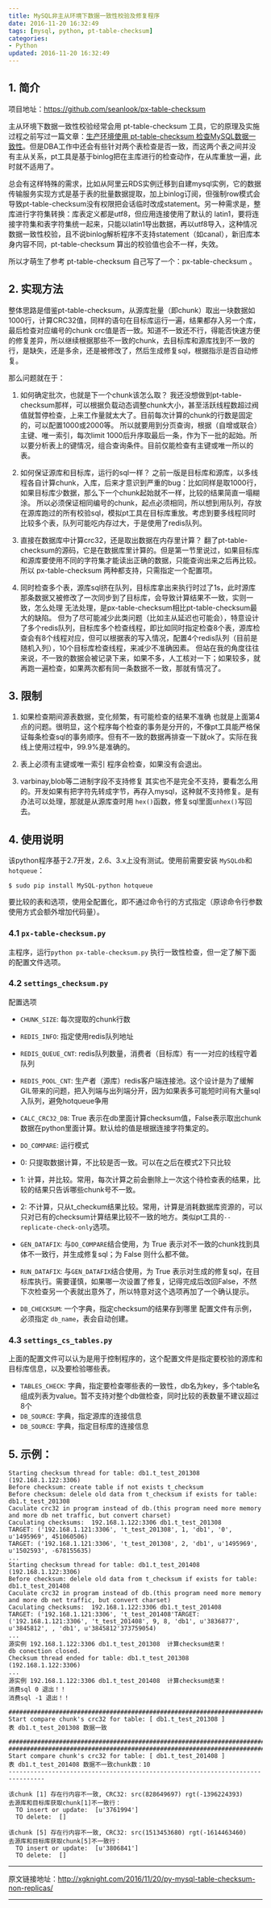 ```yaml
---
title: MySQL非主从环境下数据一致性校验及修复程序
date: 2016-11-20 16:32:49
tags: [mysql, python, pt-table-checksum]
categories:
- Python
updated: 2016-11-20 16:32:49
---
```


## 1. 简介

项目地址：https://github.com/seanlook/px-table-checksum

主从环境下数据一致性校验经常会用 pt-table-checksum 工具，它的原理及实施过程之前写过一篇文章：[生产环境使用 pt-table-checksum 检查MySQL数据一致性](http://xgknight.com/2015/12/29/mysql_replica_pt-table-checksum/)。但是DBA工作中还会有些针对两个表检查是否一致，而这两个表之间并没有主从关系，pt工具是基于binlog把在主库进行的检查动作，在从库重放一遍，此时就不适用了。

总会有这样特殊的需求，比如从阿里云RDS实例迁移到自建mysql实例，它的数据传输服务实现方式是基于表的批量数据提取，加上binlog订阅，但强制row模式会导致pt-table-checksum没有权限把会话临时改成statement。另一种需求是，整库进行字符集转换：库表定义都是utf8，但应用连接使用了默认的 latin1，要将连接字符集和表字符集统一起来，只能以latin1导出数据，再以utf8导入，这种情况数据一致性校验，且不说binlog解析程序不支持statement（如canal），新旧库本身内容不同，pt-table-checksum 算出的校验值也会不一样，失效。

所以才萌生了参考 pt-table-checksum 自己写了一个：px-table-checksum 。

## 2. 实现方法
整体思路是借鉴pt-table-checksum，从源库批量（即chunk）取出一块数据如1000行，计算CRC32值，同样的语句在目标库运行一遍，结果都存入另一个库，最后检查对应编号的chunk crc值是否一致。知道不一致还不行，得能否快速方便的修复差异，所以继续根据那些不一致的chunk，去目标库和源库找到不一致的行，是缺失，还是多余，还是被修改了，然后生成修复sql，根据指示是否自动修复。

那么问题就在于：

1. 如何确定批次，也就是下一个chunk该怎么取？
我还没想做到pt-table-checksum那样，可以根据负载动态调整chunk大小，甚至活跃线程数超过阀值就暂停检查，上来工作量就太大了。目前每次计算的chunk的行数是固定的，可以配置1000或2000等。
所以就要用到分页查询，根据（自增或联合）主键、唯一索引，每次limit 1000后升序取最后一条，作为下一批的起始。所以要分析表上的键情况，组合查询条件。目前仅能检查有主键或唯一所以的表。

2. 如何保证源库和目标库，运行的sql一样？
之前一版是目标库和源库，以多线程各自计算chunk，入库，后来才意识到严重的bug：比如同样是取1000行，如果目标库少数据，那么下一个chunk起始就不一样，比较的结果简直一塌糊涂。
所以必须保证相同编号的chunk，起点必须相同，所以想到用队列，存放在源库跑过的所有校验sql，模拟pt工具在目标库重放。考虑到要多线程同时比较多个表，队列可能吃内存过大，于是使用了redis队列。

3. 直接在数据库中计算crc32，还是取出数据在内存里计算？
翻了pt-table-checksum的源码，它是在数据库里计算的。但是第一节里说过，如果目标库和源库要使用不同的字符集才能读出正确的数据，只能查询出来之后再比较。所以 px-table-checksum 两种都支持，只需指定一个配置项。

4. 同时检查多个表，源库sql挤在队列，目标库拿出来执行时过了1s，此时源库那条数据又被修改了一次同步到了目标库，会导致计算结果不一致，实则一致，怎么处理
无法处理，是px-table-checksum相比pt-table-checksum最大的缺陷。
但为了尽可能减少此类问题（比如主从延迟也可能会），特意设计了多个redis队列，目标库多个检查线程，即比如同时指定检查8个表，源库检查会有8个线程对应，但可以根据表的写入情况，配置4个redis队列（目前是随机入列），10个目标库检查线程，来减少不准确因素。
但站在我的角度往往来说，不一致的数据会被记录下来，如果不多，人工核对一下；如果较多，就再跑一遍检查，如果两次都有同一条数据不一致，那就有情况了。

## 3. 限制
1. 如果检查期间源表数据，变化频繁，有可能检查的结果不准确
也就是上面第4点的问题。很明显，这个程序每个检查的事务是分开的，不像pt工具能严格保证每条检查sql的事务顺序。但有不一致的数据再排查一下就ok了。实际在我线上使用过程中，99.9%是准确的。
<!-- more -->
2. 表上必须有主键或唯一索引
程序会检查，如果没有会退出。

3. varbinay,blob等二进制字段不支持修复
其实也不是完全不支持，要看怎么用的。开发如果有把字符先转成字节，再存入mysql，这种就不支持修复。是有办法可以处理，那就是从源库查时用 `hex()`函数，修复sql里面`unhex()`写回去。

## 4. 使用说明
该python程序基于2.7开发，2.6、3.x上没有测试。使用前需要安装 `MySQLdb`和`hotqueue`：
```
$ sudo pip install MySQL-python hotqueue
```
要比较的表和选项，使用全配置化，即不通过命令行的方式指定（原谅命令行参数使用方式会额外增加代码量）。
### 4.1 `px-table-checksum.py`
主程序，运行`python px-table-checksum.py` 执行一致性检查，但一定了解下面的配置文件选项。

### 4.2 `settings_checksum.py`
配置选项
  - `CHUNK_SIZE`: 每次提取的chunk行数
  - `REDIS_INFO`: 指定使用redis队列地址
  - `REDIS_QUEUE_CNT`: redis队列数量，消费者（目标库）有一一对应的线程守着队列
  - `REDIS_POOL_CNT`: 生产者（源库）redis客户端连接池。这个设计是为了缓解GIL带来的问题，把入列端与出列端分开，因为如果表多可能短时间有大量sql入队列，避免hotqueue争用
  - `CALC_CRC32_DB`: True 表示在db里面计算checksum值，False表示取出chunk数据在python里面计算。默认给的值是根据连接字符集定的。

  - `DO_COMPARE`: 运行模式
   - 0: 只提取数据计算，不比较是否一致。可以在之后在模式2下只比较
   - 1: 计算，并比较。常用，每次计算之前会删除上一次这个待检查表的结果，比较的结果只告诉哪些chunk号不一致。
   - 2: 不计算，只从t_checkum结果比较。常用，计算是消耗数据库资源的，可以只对已有的checksum计算结果比较不一致的地方。类似pt工具的`--replicate-check-only`选项。
  - `GEN_DATAFIX`:
  与`DO_COMPARE`结合使用，为 True 表示对不一致的chunk找到具体不一致行，并生成修复sql；为 False 则什么都不做。
  - `RUN_DATAFIX`:
  与`GEN_DATAFIX`结合使用，为 True 表示对生成的修复sql，在目标库执行。需要谨慎，如果哪一次设置了修复，记得完成后改回False，不然下次检查另一个表就出意外了，所以特意对这个选项再加了一个确认提示。

  - `DB_CHECKSUM`: 一个字典，指定checksum的结果存到哪里
  配置文件有示例，必须指定 `db_name`，表会自动创建。

### 4.3 `settings_cs_tables.py`
上面的配置文件可以认为是用于控制程序的，这个配置文件是指定要校验的源库和目标库信息，以及要检验哪些表。
- `TABLES_CHECK`: 字典，指定要检查哪些表的一致性，db名为key，多个table名组成列表为value。暂不支持对整个db做检查，同时比较的表数量不建议超过8个
- `DB_SOURCE`: 字典，指定源库的连接信息
- `DB_SOURCE`: 字典，指定目标库的连接信息

## 5. 示例：
```
Starting checksum thread for table: db1.t_test_201308 (192.168.1.122:3306)
Before checksum: create table if not exists t_checksum
Before checksum: delele old data from t_checksum if exists for table:  db1.t_test_201308
Caculate crc32 in program instead of db.(this program need more memory and more db net traffic, but convert charset)
Caculating checksums:  192.168.1.122:3306 db1.t_test_201308
TARGET: ('192.168.1.121:3306', 't_test_201308', 1, 'db1', '0', u'1495969', 451060506)
TARGET: ('192.168.1.121:3306', 't_test_201308', 2, 'db1', u'1495969', u'1502593', -678155635)
...
Starting checksum thread for table: db1.t_test_201408 (192.168.1.122:3306)
Before checksum: delele old data from t_checksum if exists for table:  db1.t_test_201408
Caculate crc32 in program instead of db.(this program need more memory and more db net traffic, but convert charset)
Caculating checksums:  192.168.1.122:3306 db1.t_test_201408
TARGET: ('192.168.1.121:3306', 't_test_201408'TARGET: ('192.168.1.121:3306', 't_test_201408', 9, 8, 'db1', u'3836877', u'3845812', , 'db1', u'3845812'373759054)
...
源实例 192.168.1.122:3306 db1.t_test_201308  计算checksum结束！
db conection closed.
Checksum thread ended for table: db1.t_test_201308 (192.168.1.122:3306)
...
源实例 192.168.1.122:3306 db1.t_test_201408  计算checksum结束！
消费sql 0 退出！！
消费sql -1 退出！！

################################################################################
Start compare chunk's crc32 for table: [ db1.t_test_201308 ]
表 db1.t_test_201308 数据一致

################################################################################
################################################################################
Start compare chunk's crc32 for table: [ db1.t_test_201408 ]
表 db1.t_test_201408 数据不一致chunk数：10
--------------------------------------------------------------------------------

该chunk [1] 存在行内容不一致, CRC32: src(828649697) rgt(-1396224393)
去源库和目标库获取chunk[1]不一致行：
  TO insert or update:  [u'3761994']
  TO delete:  []

该chunk [5] 存在行内容不一致, CRC32: src(1513453680) rgt(-1614463460)
去源库和目标库获取chunk[5]不一致行：
  TO insert or update:  [u'3806841']
  TO delete:  []
```

---

原文链接地址：http://xgknight.com/2016/11/20/py-mysql-table-checksum-non-replicas/

---
